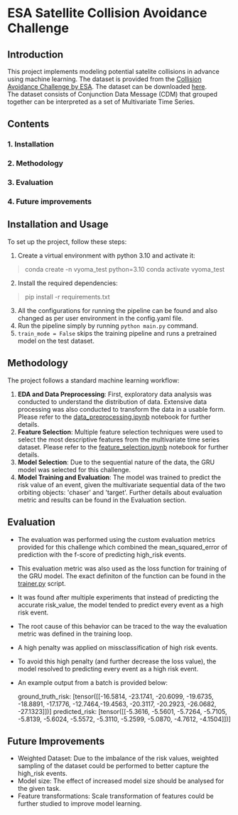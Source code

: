 
# ESA Satellite Collision Avoidance Challenge


## Introduction
This project implements modeling potential satelite collisions in advance using machine learning.
The dataset is provided from the [Collision Avoidance Challenge  by ESA](https://kelvins.esa.int/collision-avoidance-challenge/home/).
The dataset can be downloaded [here](https://kelvins.esa.int/collision-avoidance-challenge/data/).  
The dataset consists of Conjunction Data Message (CDM) that grouped together can be interpreted as a set of Multivariate Time Series.
  
## Contents

### 1. Installation
### 2. Methodology
### 3. Evaluation
### 4. Future improvements

## Installation and Usage
To set up the project, follow these steps:
1.  Create a virtual environment with python 3.10 and activate it:

> conda create -n vyoma_test python=3.10
> conda activate vyoma_test

2. Install the required dependencies:
> pip install -r requirements.txt

3. All the configurations for running the pipeline can be found and also changed as per user environment in the config.yaml file.
4. Run the pipeline simply by running `python main.py` command.
5. `train_mode = False` skips the training pipeline and runs a pretrained model on the test dataset.

## Methodology
The project follows a standard machine learning workflow:

1.  **EDA and Data Preprocessing**: First, exploratory data analysis was conducted to understand the distribution of data. Extensive data processing was also conducted to transform the data in a usable form. Please refer to the [data_preprocessing.ipynb](/data_pipeline/data_preprocessing.ipynb) notebook for further details.
2.  **Feature Selection**: Multiple feature selection techniques were used to select the most descriptive features from the multivariate time series dataset. Please refer to the [feature_selection.ipynb](/data_pipeline/feature_selection.ipynb) notebook for further details.
3.  **Model Selection**: Due to the sequential nature of the data, the GRU model was selected for this challenge.
4.  **Model Training and Evaluation**: The model was trained to predict the risk value of an event, given the multivariate sequential data of the two orbiting objects: 'chaser' and 'target'. Further details about evaluation metric and results can be found in the Evaluation section.

## Evaluation

 - The evaluation was performed using the custom evaluation metrics provided for this challenge which combined the mean_squared_error of prediction with the f-score of predicting high_risk events.
 -  This evaluation metric was also used as the loss function for training of the GRU model. The exact definiton of the function can be found in the [trainer.py](/trainer/trainer.py) script.
 - It was found after multiple experiments that instead of predicting the accurate risk_value, the model tended to predict every event as a high risk event.
 - The root cause of this behavior can be traced to the way the evaluation metric was defined in the training loop. 
 - A high penalty was applied on missclassification of high risk events.
 - To avoid this high penalty (and further decrease the loss value), the model resolved to predicting every event as a high risk event.
 - An example output from a batch is provided below:
 

    ground_truth_risk: 
    [tensor([[-16.5814, -23.1741, -20.6099, -19.6735, -18.8891, -17.1776, -12.7464,-19.4563, -20.3117, -20.2923, -26.0682, -27.1323]])]
    predicted_risk:
    [tensor([[-5.3616, -5.5601, -5.7264, -5.7105, -5.8139, -5.6024, -5.5572, -5.3110, -5.2599, -5.0870, -4.7612, -4.1504]])]
    
## Future Improvements

  - Weighted Dataset: Due to the imbalance of the risk values, weighted sampling of the dataset could be performed to better capture the high_risk events.
 - Model size: The effect of increased model size should be analysed for the given task.
 - Feature transformations: Scale transformation of features could be further studied to improve model learning.

